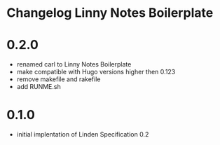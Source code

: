 # Changelog Linny Notes Boilerplate

# 0.2.0
- renamed carl to Linny Notes Boilerplate
- make compatible with Hugo versions higher then 0.123
- remove makefile and rakefile
- add RUNME.sh

# 0.1.0
- initial implentation of Linden Specification 0.2
